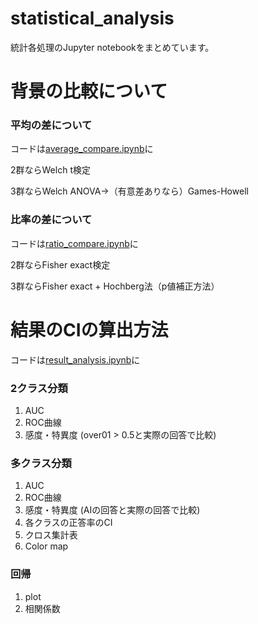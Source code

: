# statistical_analysis
統計各処理のJupyter notebookをまとめています。



# 背景の比較について

### 平均の差について

コードは[average_compare.ipynb](average_compare.ipynb)に

2群ならWelch t検定

3群ならWelch ANOVA→（有意差ありなら）Games-Howell

### 比率の差について

コードは[ratio_compare.ipynb](ratio_compare.ipynb)に

2群ならFisher exact検定

3群ならFisher exact + Hochberg法（p値補正方法）



# 結果のCIの算出方法

コードは[result_analysis.ipynb](result_analysis.ipynb)に

### 2クラス分類

1) AUC <br>
2) ROC曲線 <br>
3) 感度・特異度 (over01 > 0.5と実際の回答で比較) <br>

### 多クラス分類

1) AUC
2) ROC曲線
3) 感度・特異度 (AIの回答と実際の回答で比較)
4) 各クラスの正答率のCI
5) クロス集計表
6) Color map

### 回帰

1) plot
2) 相関係数